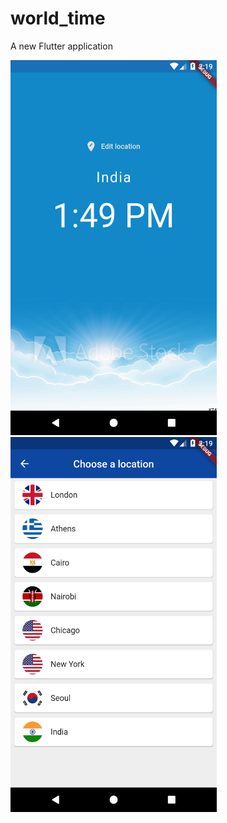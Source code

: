 # world_time

A new Flutter application

<img src="https://github.com/Nirajmuttur/world_time_app/blob/master/1.png" width="330" height="600" />

<img  src="https://github.com/Nirajmuttur/world_time_app/blob/master/2.png" width="330" height="600" />
